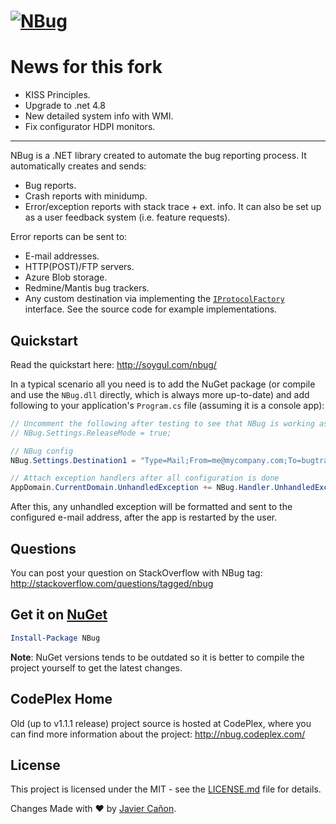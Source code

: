 ﻿# [![NBug](http://soygul.com/nbug/logo.png)](http://soygul.com/nbug/)

# News for this fork

- KISS Principles.
- Upgrade to .net 4.8
- New detailed system info with WMI.
- Fix configurator HDPI monitors.

***

NBug is a .NET library created to automate the bug reporting process. It automatically creates and sends:

* Bug reports.
* Crash reports with minidump.
* Error/exception reports with stack trace + ext. info. It can also be set up as a user feedback system (i.e. feature requests).

Error reports can be sent to:

* E-mail addresses.
* HTTP(POST)/FTP servers.
* Azure Blob storage.
* Redmine/Mantis bug trackers.
* Any custom destination via implementing the [`IProtocolFactory`](NBug/Core/Submission/IProtocolFactory.cs) interface. See the source code for example implementations.

## Quickstart
Read the quickstart here: http://soygul.com/nbug/

In a typical scenario all you need is to add the NuGet package (or compile and use the `NBug.dll` directly, which is always more up-to-date) and add following to your application's `Program.cs` file (assuming it is a console app):

```csharp
// Uncomment the following after testing to see that NBug is working as configured
// NBug.Settings.ReleaseMode = true;

// NBug config
NBug.Settings.Destination1 = "Type=Mail;From=me@mycompany.com;To=bugtracker@mycompany.com;SmtpServer=smtp.mycompany.com;";

// Attach exception handlers after all configuration is done
AppDomain.CurrentDomain.UnhandledException += NBug.Handler.UnhandledException;
```

After this, any unhandled exception will be formatted and sent to the configured e-mail address, after the app is restarted by the user.

## Questions
You can post your question on StackOverflow with NBug tag: http://stackoverflow.com/questions/tagged/nbug

## Get it on [NuGet](https://www.nuget.org/packages/NBug/)

```powershell
Install-Package NBug
```

**Note**: NuGet versions tends to be outdated so it is better to compile the project yourself to get the latest changes.

## CodePlex Home
Old (up to v1.1.1 release) project source is hosted at CodePlex, where you can find more information about the project: http://nbug.codeplex.com/

## License

This project is licensed under the MIT - see the [LICENSE.md](/LICENSE.md) file for details.

Changes Made with ❤️ by [Javier Cañon](https://www.javiercanon.com).